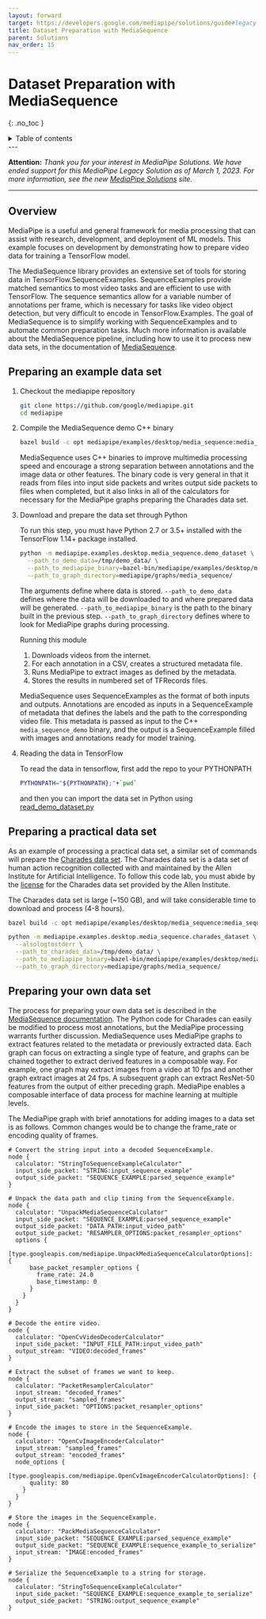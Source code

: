 ```yaml
---
layout: forward
target: https://developers.google.com/mediapipe/solutions/guide#legacy
title: Dataset Preparation with MediaSequence
parent: Solutions
nav_order: 15
---
```


# Dataset Preparation with MediaSequence
{: .no_toc }

<details close markdown="block">
  <summary>
    Table of contents
  </summary>
  {: .text-delta }
1. TOC
{:toc}
</details>
---

**Attention:** *Thank you for your interest in MediaPipe Solutions.
We have ended support for this MediaPipe Legacy Solution as of March 1, 2023.
For more information, see the new
[MediaPipe Solutions](https://developers.google.com/mediapipe/solutions/guide#legacy)
site.*

----

## Overview

MediaPipe is a useful and general framework for media processing that can
assist with research, development, and deployment of ML models. This example
focuses on development by demonstrating how to prepare video data for training
a TensorFlow model.

The MediaSequence library provides an extensive set of tools for storing data in
TensorFlow.SequenceExamples. SequenceExamples provide matched semantics to most
video tasks and are efficient to use with TensorFlow. The sequence semantics
allow for a variable number of annotations per frame, which is necessary for
tasks like video object detection, but very difficult to encode in
TensorFlow.Examples. The goal of MediaSequence is to simplify working with
SequenceExamples and to automate common preparation tasks. Much more information
is available about the MediaSequence pipeline, including how to use it to
process new data sets, in the documentation of
[MediaSequence](https://github.com/google/mediapipe/tree/master/mediapipe/util/sequence).

## Preparing an example data set

1.  Checkout the mediapipe repository

    ```bash
    git clone https://github.com/google/mediapipe.git
    cd mediapipe
    ```

1.  Compile the MediaSequence demo C++ binary

    ```bash
    bazel build -c opt mediapipe/examples/desktop/media_sequence:media_sequence_demo --define MEDIAPIPE_DISABLE_GPU=1
    ```

    MediaSequence uses C++ binaries to improve multimedia processing speed and
    encourage a strong separation between annotations and the image data or
    other features. The binary code is very general in that it reads from files
    into input side packets and writes output side packets to files when
    completed, but it also links in all of the calculators for necessary for the
    MediaPipe graphs preparing the Charades data set.

1.  Download and prepare the data set through Python

    To run this step, you must have Python 2.7 or 3.5+ installed with the
    TensorFlow 1.14+ package installed.

    ```bash
    python -m mediapipe.examples.desktop.media_sequence.demo_dataset \
      --path_to_demo_data=/tmp/demo_data/ \
      --path_to_mediapipe_binary=bazel-bin/mediapipe/examples/desktop/media_sequence/media_sequence_demo \
      --path_to_graph_directory=mediapipe/graphs/media_sequence/
    ```

    The arguments define where data is stored. `--path_to_demo_data` defines
    where the data will be downloaded to and where prepared data will be
    generated. `--path_to_mediapipe_binary` is the path to the binary built in
    the previous step. `--path_to_graph_directory` defines where to look for
    MediaPipe graphs during processing.

    Running this module

    1.  Downloads videos from the internet.
    1.  For each annotation in a CSV, creates a structured metadata file.
    1.  Runs MediaPipe to extract images as defined by the metadata.
    1.  Stores the results in numbered set of TFRecords files.

    MediaSequence uses SequenceExamples as the format of both inputs and
    outputs. Annotations are encoded as inputs in a SequenceExample of metadata
    that defines the labels and the path to the corresponding video file. This
    metadata is passed as input to the C++ `media_sequence_demo` binary, and the
    output is a SequenceExample filled with images and annotations ready for
    model training.

1.  Reading the data in TensorFlow

    To read the data in tensorflow, first add the repo to your PYTHONPATH

    ```bash
    PYTHONPATH="${PYTHONPATH};"+`pwd`
    ```

    and then you can import the data set in Python using
    [read_demo_dataset.py](https://github.com/google/mediapipe/tree/master/mediapipe/examples/desktop/media_sequence/read_demo_dataset.py)

## Preparing a practical data set

As an example of processing a practical data set, a similar set of commands will
prepare the [Charades data set](https://allenai.org/plato/charades/). The
Charades data set is a data set of human action recognition collected with and
maintained by the Allen Institute for Artificial Intelligence. To follow this
code lab, you must abide by the
[license](https://allenai.org/plato/charades/license.txt) for the Charades data
set provided by the Allen Institute.

The Charades data set is large (~150 GB), and will take considerable time to
download and process (4-8 hours).

```bash
bazel build -c opt mediapipe/examples/desktop/media_sequence:media_sequence_demo --define MEDIAPIPE_DISABLE_GPU=1

python -m mediapipe.examples.desktop.media_sequence.charades_dataset \
  --alsologtostderr \
  --path_to_charades_data=/tmp/demo_data/ \
  --path_to_mediapipe_binary=bazel-bin/mediapipe/examples/desktop/media_sequence/media_sequence_demo \
  --path_to_graph_directory=mediapipe/graphs/media_sequence/
```

## Preparing your own data set

The process for preparing your own data set is described in the
[MediaSequence documentation](https://github.com/google/mediapipe/tree/master/mediapipe/util/sequence).
The Python code for Charades can easily be modified to process most annotations,
but the MediaPipe processing warrants further discussion. MediaSequence uses
MediaPipe graphs to extract features related to the metadata or previously
extracted data. Each graph can focus on extracting a single type of feature, and
graphs can be chained together to extract derived features in a composable way.
For example, one graph may extract images from a video at 10 fps and another
graph extract images at 24 fps. A subsequent graph can extract ResNet-50
features from the output of either preceding graph. MediaPipe enables a
composable interface of data process for machine learning at multiple levels.

The MediaPipe graph with brief annotations for adding images to a data set is as
follows. Common changes would be to change the frame_rate or encoding quality of
frames.

```
# Convert the string input into a decoded SequenceExample.
node {
  calculator: "StringToSequenceExampleCalculator"
  input_side_packet: "STRING:input_sequence_example"
  output_side_packet: "SEQUENCE_EXAMPLE:parsed_sequence_example"
}

# Unpack the data path and clip timing from the SequenceExample.
node {
  calculator: "UnpackMediaSequenceCalculator"
  input_side_packet: "SEQUENCE_EXAMPLE:parsed_sequence_example"
  output_side_packet: "DATA_PATH:input_video_path"
  output_side_packet: "RESAMPLER_OPTIONS:packet_resampler_options"
  options {
    [type.googleapis.com/mediapipe.UnpackMediaSequenceCalculatorOptions]: {
      base_packet_resampler_options {
        frame_rate: 24.0
        base_timestamp: 0
      }
    }
  }
}

# Decode the entire video.
node {
  calculator: "OpenCvVideoDecoderCalculator"
  input_side_packet: "INPUT_FILE_PATH:input_video_path"
  output_stream: "VIDEO:decoded_frames"
}

# Extract the subset of frames we want to keep.
node {
  calculator: "PacketResamplerCalculator"
  input_stream: "decoded_frames"
  output_stream: "sampled_frames"
  input_side_packet: "OPTIONS:packet_resampler_options"
}

# Encode the images to store in the SequenceExample.
node {
  calculator: "OpenCvImageEncoderCalculator"
  input_stream: "sampled_frames"
  output_stream: "encoded_frames"
  node_options {
    [type.googleapis.com/mediapipe.OpenCvImageEncoderCalculatorOptions]: {
      quality: 80
    }
  }
}

# Store the images in the SequenceExample.
node {
  calculator: "PackMediaSequenceCalculator"
  input_side_packet: "SEQUENCE_EXAMPLE:parsed_sequence_example"
  output_side_packet: "SEQUENCE_EXAMPLE:sequence_example_to_serialize"
  input_stream: "IMAGE:encoded_frames"
}

# Serialize the SequenceExample to a string for storage.
node {
  calculator: "StringToSequenceExampleCalculator"
  input_side_packet: "SEQUENCE_EXAMPLE:sequence_example_to_serialize"
  output_side_packet: "STRING:output_sequence_example"
}
```
